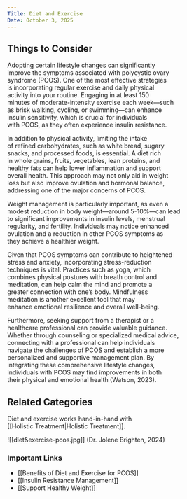 ```yaml
---
Title: Diet and Exercise
Date: October 3, 2025
---
```

## Things to Consider  

Adopting certain lifestyle changes can significantly  
improve the symptoms associated with polycystic ovary  
syndrome (PCOS). One of the most effective strategies  
is incorporating regular exercise and daily physical  
activity into your routine. Engaging in at least 150  
minutes of moderate-intensity exercise each week—such  
as brisk walking, cycling, or swimming—can enhance  
insulin sensitivity, which is crucial for individuals  
with PCOS, as they often experience insulin resistance.  

In addition to physical activity, limiting the intake  
of refined carbohydrates, such as white bread, sugary  
snacks, and processed foods, is essential. A diet rich  
in whole grains, fruits, vegetables, lean proteins, and  
healthy fats can help lower inflammation and support  
overall health. This approach may not only aid in weight  
loss but also improve ovulation and hormonal balance,  
addressing one of the major concerns of PCOS.  

Weight management is particularly important, as even a  
modest reduction in body weight—around 5-10%—can lead  
to significant improvements in insulin levels, menstrual  
regularity, and fertility. Individuals may notice enhanced  
ovulation and a reduction in other PCOS symptoms as  
they achieve a healthier weight.  

Given that PCOS symptoms can contribute to heightened  
stress and anxiety, incorporating stress-reduction  
techniques is vital. Practices such as yoga, which  
combines physical postures with breath control and  
meditation, can help calm the mind and promote a  
greater connection with one’s body. Mindfulness  
meditation is another excellent tool that may  
enhance emotional resilience and overall well-being.  

Furthermore, seeking support from a therapist or a  
healthcare professional can provide valuable guidance.  
Whether through counseling or specialized medical advice,  
connecting with a professional can help individuals  
navigate the challenges of PCOS and establish a more  
personalized and supportive management plan. By  
integrating these comprehensive lifestyle changes,  
individuals with PCOS may find improvements in both  
their physical and emotional health (Watson, 2023).  
  
## Related Categories
 Diet and exercise works hand-in-hand with  
 [[Holistic Treatment|Holistic Treatment]].

![[diet&exercise-pcos.jpg]]
(Dr. Jolene Brighten, 2024)  

### Important Links
* [[Benefits of Diet and Exercise for PCOS]]
* [[Insulin Resistance Management]]
* [[Support Healthy Weight]]



